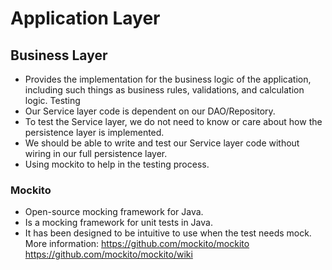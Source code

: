 # Application Layer
## Business Layer
- Provides the implementation for the business logic of the application, including such things as business rules, validations, and calculation logic.
Testing
- Our Service layer code is dependent on our DAO/Repository.
- To test the Service layer, we do not need to know or care about how the persistence layer is implemented.
- We should be able to write and test our Service layer code without wiring in our full persistence layer.
- Using mockito to help in the testing process.
### Mockito
- Open-source mocking framework for Java. 
- Is a mocking framework for unit tests in Java.
- It has been designed to be intuitive to use when the test needs mock.
More information:
https://github.com/mockito/mockito
https://github.com/mockito/mockito/wiki